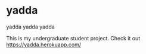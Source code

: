 # yadda
yadda yadda yadda

This is my undergraduate student project. Check it out
https://yadda.herokuapp.com/
